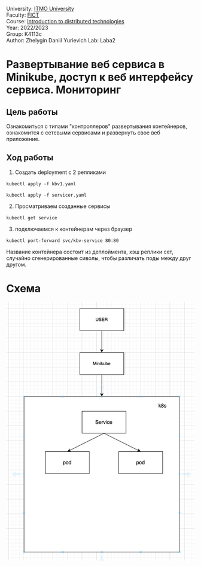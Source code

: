 University: [ITMO University](https://itmo.ru/ru/)  
Faculty: [FICT](https://fict.itmo.ru)  
Course: [Introduction to distributed technologies](https://github.com/itmo-ict-faculty/introduction-to-distributed-technologies)  
Year: 2022/2023  
Group: K4113c    
Author: Zhelygin Daniil Yurievich 
Lab: Laba2 

# Развертывание веб сервиса в Minikube, доступ к веб интерфейсу сервиса. Мониторинг
## Цель работы
Ознакомиться с типами "контроллеров" развертывания контейнеров, ознакомится с сетевыми сервисами и развернуть свое веб приложение.
## Ход работы 
1. Cоздать deployment с 2 репликами

```
kubectl apply -f kbv1.yaml
```  
```
kubectl apply -f servicer.yaml
```  
2. Просматриваем созданные сервисы
 ```
kubectl get service
```   
3. подключаемся к контейнерам через браузер
 ```
kubectl port-forward svc/kbv-service 80:80
```
Название контейнера состоит из деплоймента, хэш реплики сет, случайно сгенерированные сиволы, чтобы различать поды между друг другом.
# Схема 
<div align = "center"><img src="https://github.com/Zepeler/Lb2-/blob/main/img/%D0%A1%D0%BD%D0%B8%D0%BC%D0%BE%D0%BA%20%D1%8D%D0%BA%D1%80%D0%B0%D0%BD%D0%B0%202022-11-16%20%D0%B2%2020.34.53.png" ></div>
